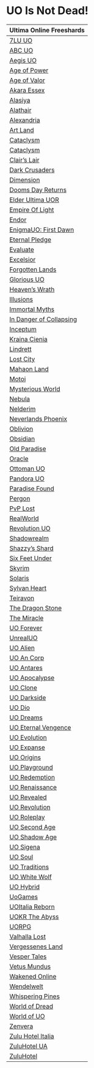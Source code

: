 # UO Is Not Dead!

| Ultima Online Freeshards |
| ------------------------ |
| [7LU UO](http://www.7lu.com/) |
| [ABC UO](http://www.abcuo.com/) |
| [Aegis UO](http://www.aegisuo.com/) |
| [Age of Power](http://uo.net.ua/) |
| [Age of Valor](http://www.uovalor.com/) |
| [Akara Essex](http://www.akaraessex.com/) |
| [Alasiya](http://uo.alasiya.net/) |
| [Alathair](http://www.alathair.de/) |
| [Alexandria](http://www.easyuo.com/) |
| [Art Land](http://art.sytes.net/) |
| [Cataclysm](http://www.cataclysmuo.com/) |
| [Cataclysm](http://www.cataclysmuo.com/) |
| [Clair’s Lair](http://www.uo-cl.com/) |
| [Dark Crusaders](http://www.darkcrusaders-uo.webs.com/) |
| [Dimension](http://www.dmsshard.com.br/) |
| [Dooms Day Returns](http://doomsdayreturns.webs.com/) |
| [Elder Ultima UOR](http://www.elderultima.com/) |
| [Empire Of Light](http://blog.sina.com.cn/justuo) |
| [Endor](http://www.endor.cz/) |
| [EnigmaUO: First Dawn](http://www.enigmauo.com/) |
| [Eternal Pledge](http://eternalpledgeuo.webs.com/) |
| [Evaluate](http://eva.gen.tr/) |
| [Excelsior](http://www.uoex.net/) |
| [Forgotten Lands](http://www.forgottenlands.ru/) |
| [Glorious UO](http://www.gloriousuo.com/) |
| [Heaven’s Wrath](http://grheavenswrath.webs.com/) |
| [Illusions](http://www.illusions.com.br/) |
| [Immortal Myths](http://www.immortalmyths.com/) |
| [In Danger of Collapsing](http://www.mondains.com/) |
| [Inceptum](http://www.osistyle.com/) |
| [Kraina Cienia](http://krainacienia.pl/) |
| [Lindrett](http://lindrett.ru/) |
| [Lost City](http://www.lostcityshard.com/) |
| [Mahaon Land](http://mahaon.land/) |
| [Motoi](http://www.motoi.de/) |
| [Mysterious World](http://www.mw-shard.pl/) |
| [Nebula](http://www.nebula.web.tr/) |
| [Nelderim](http://www.nelderim.org/) |
| [Neverlands Phoenix](http://www.neverlandsphoenix.org/) |
| [Oblivion](http://oblivionshard.wikidot.com/) |
| [Obsidian](http://www.dxgaming.com/obsidian/) |
| [Old Paradise](http://oldp.net/) |
| [Oracle](http://oracleshard.forumfree.it/) |
| [Ottoman UO](http://www.ottomanuo.com/) |
| [Pandora UO](http://www.pandorauo.com/) |
| [Paradise Found](http://www.paradisefounduo.com/) |
| [Pergon](http://www.welt-pergon.de/) |
| [PvP Lost](http://pvp-lost.ru/) |
| [RealWorld](http://www.realworld.su/) |
| [Revolution UO](http://www.revolutionuo.net/) |
| [Shadowrealm](http://shadowrealm.ucoz.com/) |
| [Shazzy’s Shard](https://www.facebook.com/ShazzyShard/) |
| [Six Feet Under](http://www.sixfeetundershard.webs.com/) |
| [Skyrim](http://www.myuo.info/) |
| [Solaris](http://www.pregnasoft.com/solaris/) |
| [Sylvan Heart](http://www.sylvandreams.co.uk/) |
| [Teiravon](http://www.teiravon3.com/) |
| [The Dragon Stone](http://thedragonstone.keuf.net/) |
| [The Miracle](http://www.themiracleshard.com/) |
| [UO Forever](http://www.uoforever.com/) |
| [UnrealUO](http://uo.unreal.us/) |
| [UO Alien](http://uoalien.ru/) |
| [UO An Corp](http://www.uoancorp.com/) |
| [UO Antares](http://bestuo.ru/) |
| [UO Apocalypse](http://www.uoapo.com/) |
| [UO Clone](http://www.uoclone.pl/) |
| [UO Darkside](https://uodarksideblog.wordpress.com/) |
| [UO Dio](http://uodio.com/) |
| [UO Dreams](http://www.uodreams.it/) |
| [UO Eternal Vengence](http://uoevhome.webs.com/) |
| [UO Evolution](http://www.uoevolution.com/) |
| [UO Expanse](http://www.uoexpanse.com/) |
| [UO Origins](http://www.uoorigins.com/) |
| [UO Playground](http://uoplayground.weebly.com/) |
| [UO Redemption](http://www.uoredemption.com/) |
| [UO Renaissance](http://www.uorenaissance.com/) |
| [UO Revealed](http://uorevealed.com/) |
| [UO Revolution](http://www.uorevolution.com/) |
| [UO Roleplay](http://www.uoroleplay.com/) |
| [UO Second Age](http://www.uosecondage.com/) |
| [UO Shadow Age](http://www.uoshadowage.com/) |
| [UO Sigena](http://www.uosigena.de/) |
| [UO Soul](http://ultima-online.at.ua/) |
| [UO Traditions](http://www.uotraditions.com/) |
| [UO White Wolf](http://www.uowhitewolf.com/) |
| [UO Hybrid](http://www.uohybrid.com/) |
| [UoGames](http://uogames.ru/) |
| [UOItalia Reborn](http://www.uoitalia.net/) |
| [UOKR The Abyss](http://runuo.theabyss.ru/) |
| [UORPG](http://en.uorpg.net/) |
| [Valhalla Lost](http://valhallalost.com/) |
| [Vergessenes Land](http://www.vergessenesland.de/) |
| [Vesper Tales](http://www.vespertales.de/) |
| [Vetus Mundus](http://www.vetus-mundus.de/) |
| [Wakened Online](http://www.wakened.net/) |
| [Wendelwelt](http://www.wendelwelt.net/) |
| [Whispering Pines](http://wpshard.com/) |
| [World of Dread](http://www.worldofdread.com/) |
| [World of UO](http://www.worldofuo.com/) |
| [Zenvera](https://zenvera.com/) |
| [Zulu Hotel Italia](https://www.zhi.it/) |
| [ZuluHotel UA](http://zuluhotel.net.ua/) |
| [ZuluHotel](http://zuluhotel.net/) |
